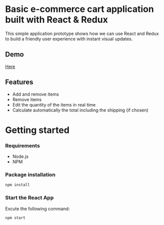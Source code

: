 # Basic e-commerce cart application built with React & Redux

This simple application prototype shows how we can use React and Redux to build a friendly user experience with instant visual updates.

## Demo
[Here]()

## Features
* Add and remove items 
* Remove items
* Edit the quantity of the items in real time
* Calculate automatically the total including the shipping (if chosen)

# Getting started
### Requirements

* Node.js
* NPM

### Package installation
```bash
npm install
```
 ### Start the React App
 Excute the following command: 
```bash
npm start
```


